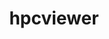 ---
title: "hpcviewer"
layout: cache
categories: [package, develop-2025-01-26]
meta: {"versions": ["2024.09"], "compilers": ["gcc@=11.4.0", "gcc@=9.4.0"], "oss": ["ubuntu20.04", "ubuntu22.04"], "platforms": ["linux"], "targets": ["neoverse_v2", "ppc64le", "x86_64_v3"], "stacks": ["e4s", "e4s-neoverse-v2", "e4s-power", "e4s-rocm-external", "root"], "num_specs": 3, "num_specs_by_stack": {"root": 3, "e4s-power": 1, "e4s-neoverse-v2": 1, "e4s": 1, "e4s-rocm-external": 1}}
spec_details: [{"hash": "lvrjnv2li445dr6qxluwk3ekhnbxv5bc", "compiler": "gcc@=9.4.0", "versions": ["2024.09"], "os": "ubuntu20.04", "platform": "linux", "target": "ppc64le", "variants": ["build_system=generic"], "stacks": ["root", "e4s-power"], "size": "-", "tarball": "https://binaries.spack.io/develop-2025-01-26/build_cache/linux-ubuntu20.04-ppc64le/gcc-9.4.0/hpcviewer-2024.09/linux-ubuntu20.04-ppc64le-gcc-9.4.0-hpcviewer-2024.09-lvrjnv2li445dr6qxluwk3ekhnbxv5bc.spack"}, {"hash": "qik3xnintnxfhdyajvdxoec33zscurzn", "compiler": "gcc@=11.4.0", "versions": ["2024.09"], "os": "ubuntu22.04", "platform": "linux", "target": "neoverse_v2", "variants": ["build_system=generic"], "stacks": ["e4s-neoverse-v2", "root"], "size": "-", "tarball": "https://binaries.spack.io/develop-2025-01-26/build_cache/linux-ubuntu22.04-neoverse_v2/gcc-11.4.0/hpcviewer-2024.09/linux-ubuntu22.04-neoverse_v2-gcc-11.4.0-hpcviewer-2024.09-qik3xnintnxfhdyajvdxoec33zscurzn.spack"}, {"hash": "qyl5czdasn3xn22rggysbaznktxxio3y", "compiler": "gcc@=11.4.0", "versions": ["2024.09"], "os": "ubuntu22.04", "platform": "linux", "target": "x86_64_v3", "variants": ["build_system=generic"], "stacks": ["e4s", "root", "e4s-rocm-external"], "size": "-", "tarball": "https://binaries.spack.io/develop-2025-01-26/build_cache/linux-ubuntu22.04-x86_64_v3/gcc-11.4.0/hpcviewer-2024.09/linux-ubuntu22.04-x86_64_v3-gcc-11.4.0-hpcviewer-2024.09-qyl5czdasn3xn22rggysbaznktxxio3y.spack"}]
---